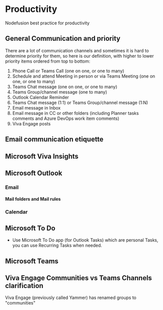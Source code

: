 # Productivity

Nodefusion best practice for productivity

## General Communication and priority

There are a lot of communication channels and sometimes it is hard to determine priority for them, so here is our definition, with higher to lower priority items ordered from top to bottom:​​​

1. Phone Call or Teams Call (one on one, or one to many)
1. Schedule and attend Meeting in person or via Teams Meeting (one on one, or one to many)
1. Teams Chat message (one on one, or one to many)
1. Teams Group/channel message (one to many)
1. Outlook Calendar Reminder
1. Teams Chat message (1:1) or Teams Group/channel message (1:N)
1. Email message in Inbox
1. Email message in CC or other folders (including Planner tasks comments and Azure DevOps work item comments)
1. Viva Engage posts

## Email communication etiquette

## Microsoft Viva Insights

## Microsoft Outlook

### Email

#### Mail folders and Mail rules

### Calendar

## Microsoft To Do

* Use Microsoft To Do app (for Outlook Tasks) which are personal Tasks, you can use Recurring Tasks when needed.

## Microsoft Teams

## Viva Engage Communities vs Teams Channels clarification

Viva Engage (previously called Yammer) has renamed groups to "communities"
